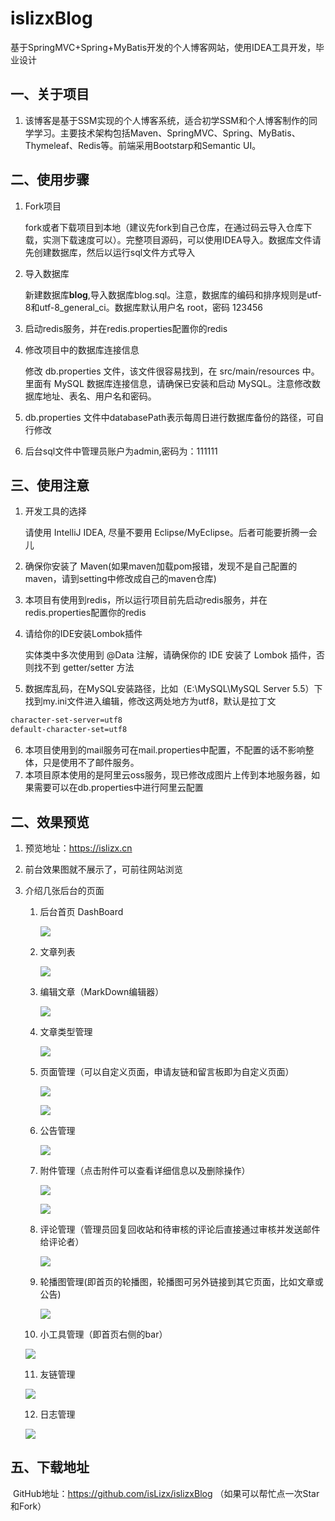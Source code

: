 # islizxBlog
基于SpringMVC+Spring+MyBatis开发的个人博客网站，使用IDEA工具开发，毕业设计
## 一、关于项目

1. 该博客是基于SSM实现的个人博客系统，适合初学SSM和个人博客制作的同学学习。主要技术架构包括Maven、SpringMVC、Spring、MyBatis、Thymeleaf、Redis等。前端采用Bootstarp和Semantic UI。

## 二、使用步骤

1. Fork项目

   fork或者下载项目到本地（建议先fork到自己仓库，在通过码云导入仓库下载，实测下载速度可以）。完整项目源码，可以使用IDEA导入。数据库文件请先创建数据库，然后以运行sql文件方式导入

2. 导入数据库

   新建数据库**blog**,导入数据库blog.sql。注意，数据库的编码和排序规则是utf-8和utf-8_general_ci。数据库默认用户名 root，密码 123456

3. 启动redis服务，并在redis.properties配置你的redis

4. 修改项目中的数据库连接信息

   修改 db.properties 文件，该文件很容易找到，在 src/main/resources 中。里面有 MySQL 数据库连接信息，请确保已安装和启动 MySQL。注意修改数据库地址、表名、用户名和密码。

5. db.properties 文件中databasePath表示每周日进行数据库备份的路径，可自行修改
6. 后台sql文件中管理员账户为admin,密码为：111111

## 三、使用注意

1. 开发工具的选择

   请使用 IntelliJ IDEA, 尽量不要用 Eclipse/MyEclipse。后者可能要折腾一会儿

2. 确保你安装了 Maven(如果maven加载pom报错，发现不是自己配置的maven，请到setting中修改成自己的maven仓库)

3. 本项目有使用到redis，所以运行项目前先启动redis服务，并在redis.properties配置你的redis

4. 请给你的IDE安装Lombok插件

   实体类中多次使用到 @Data 注解，请确保你的 IDE 安装了 Lombok 插件，否则找不到 getter/setter 方法

5. 数据库乱码，在MySQL安装路径，比如（E:\MySQL\MySQL Server 5.5）下找到my.ini文件进入编辑，修改这两处地方为utf8，默认是拉丁文

```xml
character-set-server=utf8
default-character-set=utf8
```

6. 本项目使用到的mail服务可在mail.properties中配置，不配置的话不影响整体，只是使用不了邮件服务。
7. 本项目原本使用的是阿里云oss服务，现已修改成图片上传到本地服务器，如果需要可以在db.properties中进行阿里云配置

## 二、效果预览

1. 预览地址：https://islizx.cn

2. 前台效果图就不展示了，可前往网站浏览

3. 介绍几张后台的页面

   1. 后台首页 DashBoard

      ![](.\img\dashboard.png)

   2. 文章列表

      ![](./img/blogs.png)

   3. 编辑文章（MarkDown编辑器）

      ![](./img/newblog.png)

   4. 文章类型管理

      ![](./img/types_input.png)

   5. 页面管理（可以自定义页面，申请友链和留言板即为自定义页面）

      ![](./img/pages.png)

      ![](./img/pages_input.png)

   6. 公告管理

      ![](./img/notices_input.png)

   7. 附件管理（点击附件可以查看详细信息以及删除操作）
   
      ![](./img/attachments.png)
   
      ![](./img/attachments_detail.png)
   
   8. 评论管理（管理员回复回收站和待审核的评论后直接通过审核并发送邮件给评论者）
   
      ![](./img/comments.png)
   
   9. 轮播图管理(即首页的轮播图，轮播图可另外链接到其它页面，比如文章或公告)
   
      ![](./img/slides.png)
   
   10. 小工具管理（即首页右侧的bar）
   
      ![](./img/widgets.png)
   
   11. 友链管理
   
      ![](./img/links.png)
   
   12. 日志管理
   
      ![](./img/log.png)

## 五、下载地址

​	GitHub地址：https://github.com/isLizx/islizxBlog  （如果可以帮忙点一次Star和Fork）
